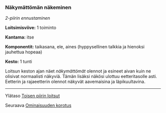 ### Näkymättömän näkeminen

*2-piirin ennustaminen*

**Loitsimisviive:** 1 toiminto

**Kantama:** itse

**Komponentit:** taikasana, ele, aines (hyppysellinen talkkia ja hienoksi jauhettua hopeaa)

**Kesto:** 1 tunti

Loitsun keston ajan näet *näkymättömät* olennot ja esineet aivan kuin ne olisivat normaalisti näkyviä. Tämän lisäksi näkösi ulottuu eetteritasolle asti. Eetterin ja rajaeetterin olennot näkyvät aavemaisina ja läpikuultavina.

----

Ylätaso [Toisen piirin loitsut](2_piirin_loitsut.md)

Seuraava [Ominaisuuden korotus](Ominaisuuden_korotus.md)
